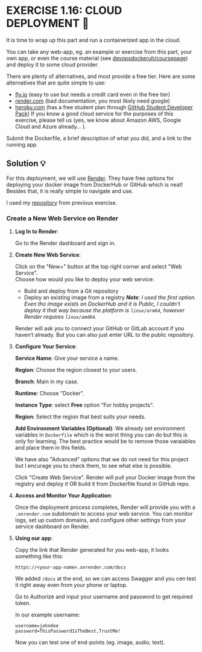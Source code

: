 # EXERCISE 1.16: CLOUD DEPLOYMENT 🤔
It is time to wrap up this part and run a containerized app in the cloud.

You can take any web-app, eg. an example or exercise from this part, your own app, or even the course material (see [devopsdockeruh/coursepage](https://hub.docker.com/r/devopsdockeruh/coursepage)) and deploy it to some cloud provider.

There are plenty of alternatives, and most provide a free tier. Here are some alternatives that are quite simple to use:

- [fly.io](https://fly.io/) (easy to use but needs a credit card even in the free tier)
- [render.com](https://render.com/) (bad documentation, you most likely need google)
- [heroku.com](https://www.heroku.com/) (has a free student plan through [GitHub Student Developer Pack](https://www.heroku.com/github-students))
If you know a good cloud service for the purposes of this exercise, please tell us (yes, we know about Amazon AWS, Google Cloud and Azure already... ).

Submit the Dockerfile, a brief description of what you did, and a link to the running app.

## Solution 💡

For this deployment, we will use [Render](https://render.com/). 
They have free options for deploying your docker image from DockerHub or GitHub which is neat!
Besides that, it is really simple to navigate and use.

I used my [repository](https://github.com/milistu/simple-backend) from previous exercise.

### Create a New Web Service on Render

1. **Log In to Render**: 

    Go to the Render dashboard and sign in.

2. **Create New Web Service**:

    Click on the "New+" button at the top right corner and select "Web
    Service". <br>
    Choose how would you like to deploy your web service:
     - Build and deploy from a Git repository
     - Deploy an existing image from a registry
    _**Note**: I used the first option. Even tho image exists on DockerHub and it is Public, I couldn't deploy it that way because the platform is `linux/arm64`, however Render requires `linux/amd64`._

    Render will ask you to connect your GitHub or GitLab account if you haven’t already. But you can also just enter URL to the public repository.

3. **Configure Your Service**:

    **Service Name**: Give your service a name.
    
    **Region**: Choose the region closest to your users.

    **Branch**: Main in my case.

    **Runtime**: Choose "Docker".

    **Instance Type**: select **Free** option "For hobby projects".

    **Region**: Select the region that best suits your needs.

    **Add Environment Variables (Optional)**: We already set environment variables in `Dockerfile` which is the worst thing you can do but this is only for learning. The best practice would be to remove those varaiables and place them in this fields.

    We have also "Advanced" options that we do not need for this project but I encurage you to check them, to see what else is possible.

    Click "Create Web Service". Render will pull your Docker image from the registry and deploy it OR build it from Dockerfile found in GitHub repo.


4. **Access and Monitor Your Application**:

    Once the deployment process completes, Render will provide you with a `.onrender.com` subdomain to access your web service.
    You can monitor logs, set up custom domains, and configure other settings from your service dashboard on Render.

5. **Using our app**:

    Copy the link that Render generated for you web-app, it looks something like this:
    ```
    https://<your-app-name>.onrender.com/docs
    ```
    We added `/docs` at the end, so we can access Swagger and you cen test it right away even from your phone or laptop.
    
    Go to Authorize and input your username and password to get required token.

    In our example username:
    ```
    username=johndoe
    password=ThisPasswordIsTheBest,TrustMe!
    ```
    Now you can test one of end-points (eg. image, audio, text).
